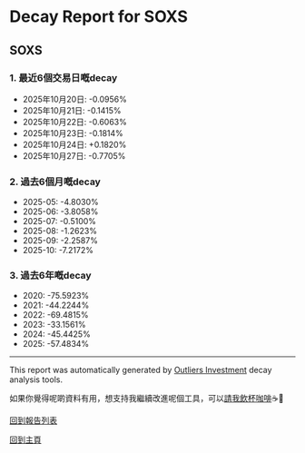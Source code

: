 # Decay Report for SOXS

## SOXS

### 1. 最近6個交易日嘅decay

- 2025年10月20日: -0.0956%
- 2025年10月21日: -0.1415%
- 2025年10月22日: -0.6063%
- 2025年10月23日: -0.1814%
- 2025年10月24日: +0.1820%
- 2025年10月27日: -0.7705%

### 2. 過去6個月嘅decay

- 2025-05: -4.8030%
- 2025-06: -3.8058%
- 2025-07: -0.5100%
- 2025-08: -1.2623%
- 2025-09: -2.2587%
- 2025-10: -7.2172%

### 3. 過去6年嘅decay

- 2020: -75.5923%
- 2021: -44.2244%
- 2022: -69.4815%
- 2023: -33.1561%
- 2024: -45.4425%
- 2025: -57.4834%

------------------------------
This report was automatically generated by [Outliers Investment](https://outliersecon.github.io/Outliers-Investment/) decay analysis tools.

如果你覺得呢啲資料有用，想支持我繼續改進呢個工具，可以[請我飲杯咖啡](https://buymeacoffee.com/outliersecon)☕🙏

[回到報告列表](https://outliersecon.github.io/Outliers-Investment/reports/reports_public)

[回到主頁](https://outliersecon.github.io/Outliers-Investment/)